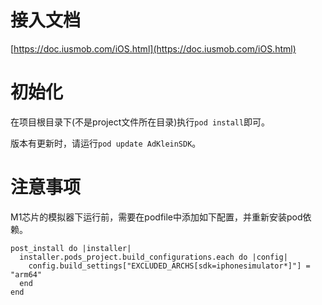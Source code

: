 # 接入文档

[https://doc.iusmob.com/iOS.html](https://doc.iusmob.com/iOS.html)

# 初始化

在项目根目录下(不是project文件所在目录)执行`pod install`即可。

版本有更新时，请运行`pod update AdKleinSDK`。

# 注意事项

M1芯片的模拟器下运行前，需要在podfile中添加如下配置，并重新安装pod依赖。

```
post_install do |installer|
  installer.pods_project.build_configurations.each do |config|
    config.build_settings["EXCLUDED_ARCHS[sdk=iphonesimulator*]"] = "arm64"
  end
end
```
